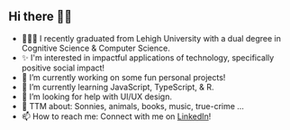 ## Hi there 👋😆

- 👩🏻‍🎓 I recently graduated from Lehigh University with a dual degree in Cognitive Science & Computer Science.
- ✨ I'm interested in impactful applications of technology, specifically positive social impact!
- 🔭 I’m currently working on some fun personal projects!
- 🌱 I’m currently learning JavaScript, TypeScript, & R.
- 🤔 I’m looking for help with UI/UX design.
- 🐛 TTM about: Sonnies, animals, books, music, true-crime ...
- 📫 How to reach me: Connect with me on <a href="https://linkedin.com/in/cindy-e-tran" target="blank">LinkedIn</a>!
<!--
**t-cindy/t-cindy** is a ✨ _special_ ✨ repository because its `README.md` (this file) appears on your GitHub profile.

Here are some ideas to get you started:

- 🔭 I’m currently working on ...
- 🌱 I’m currently learning ...
- 👯 I’m looking to collaborate on ...
- 🤔 I’m looking for help with ...
- 💬 Ask me about ...
- 📫 How to reach me: ...
- 😄 Pronouns: ...
- ⚡ Fun fact: ...
-->
